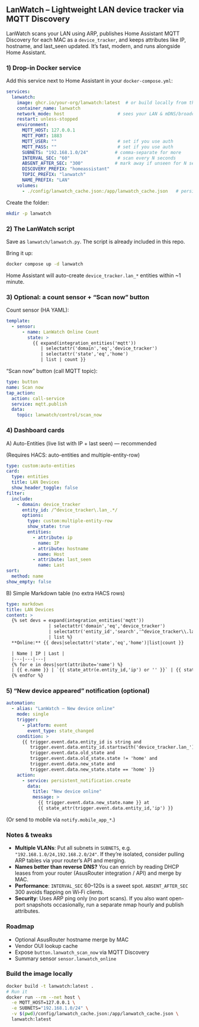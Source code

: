 ## LanWatch – Lightweight LAN device tracker via MQTT Discovery

LanWatch scans your LAN using ARP, publishes Home Assistant MQTT Discovery for each MAC as a `device_tracker`, and keeps attributes like IP, hostname, and last_seen updated. It’s fast, modern, and runs alongside Home Assistant.

### 1) Drop-in Docker service

Add this service next to Home Assistant in your `docker-compose.yml`:

```yaml
services:
  lanwatch:
    image: ghcr.io/your-org/lanwatch:latest  # or build locally from this repo
    container_name: lanwatch
    network_mode: host                    # sees your LAN & mDNS/broadcast
    restart: unless-stopped
    environment:
      MQTT_HOST: 127.0.0.1
      MQTT_PORT: 1883
      MQTT_USER: ""                       # set if you use auth
      MQTT_PASS: ""                       # set if you use auth
      SUBNETS: "192.168.1.0/24"          # comma-separate for more
      INTERVAL_SEC: "60"                  # scan every N seconds
      ABSENT_AFTER_SEC: "300"            # mark away if unseen for N sec
      DISCOVERY_PREFIX: "homeassistant"
      TOPIC_PREFIX: "lanwatch"
      NAME_PREFIX: "LAN"
    volumes:
      - ./config/lanwatch_cache.json:/app/lanwatch_cache.json   # persistence (optional)
```

Create the folder:

```bash
mkdir -p lanwatch
```

### 2) The LanWatch script

Save as `lanwatch/lanwatch.py`. The script is already included in this repo.

Bring it up:

```bash
docker compose up -d lanwatch
```

Home Assistant will auto-create `device_tracker.lan_*` entities within ~1 minute.

### 3) Optional: a count sensor + “Scan now” button

Count sensor (HA YAML):

```yaml
template:
  - sensor:
      - name: LanWatch Online Count
        state: >
          {{ expand(integration_entities('mqtt'))
             | selectattr('domain','eq','device_tracker')
             | selectattr('state','eq','home')
             | list | count }}
```

“Scan now” button (call MQTT topic):

```yaml
type: button
name: Scan now
tap_action:
  action: call-service
  service: mqtt.publish
  data:
    topic: lanwatch/control/scan_now
```

### 4) Dashboard cards

A) Auto-Entities (live list with IP + last seen) — recommended

(Requires HACS: auto-entities and multiple-entity-row)

```yaml
type: custom:auto-entities
card:
  type: entities
  title: LAN Devices
  show_header_toggle: false
filter:
  include:
    - domain: device_tracker
      entity_id: /^device_tracker\.lan_.*/
      options:
        type: custom:multiple-entity-row
        show_state: true
        entities:
          - attribute: ip
            name: IP
          - attribute: hostname
            name: Host
          - attribute: last_seen
            name: Last
sort:
  method: name
show_empty: false
```

B) Simple Markdown table (no extra HACS rows)

```yaml
type: markdown
title: LAN Devices
content: >
  {% set devs = expand(integration_entities('mqtt'))
                | selectattr('domain','eq','device_tracker')
                | selectattr('entity_id','search','^device_tracker\\.lan_')
                | list %}
  **Online:** {{ devs|selectattr('state','eq','home')|list|count }}

  | Name | IP | Last |
  |---|---|---|
  {% for e in devs|sort(attribute='name') %}
  | {{ e.name }} | `{{ state_attr(e.entity_id,'ip') or '' }}` | {{ state_attr(e.entity_id,'last_seen') or '' }} |
  {% endfor %}
```

### 5) “New device appeared” notification (optional)

```yaml
automation:
  - alias: "LanWatch – New device online"
    mode: single
    trigger:
      - platform: event
        event_type: state_changed
    condition: >
      {{ trigger.event.data.entity_id is string and
         trigger.event.data.entity_id.startswith('device_tracker.lan_') and
         trigger.event.data.old_state and
         trigger.event.data.old_state.state != 'home' and
         trigger.event.data.new_state and
         trigger.event.data.new_state.state == 'home' }}
    action:
      - service: persistent_notification.create
        data:
          title: "New device online"
          message: >
            {{ trigger.event.data.new_state.name }} at
            {{ state_attr(trigger.event.data.entity_id,'ip') }}
```

(Or send to mobile via `notify.mobile_app_*`.)

### Notes & tweaks
- **Multiple VLANs**: Put all subnets in `SUBNETS`, e.g. `"192.168.1.0/24,192.168.2.0/24"`. If they’re isolated, consider pulling ARP tables via your router’s API and merging.
- **Names better than reverse DNS?** You can enrich by reading DHCP leases from your router (AsusRouter integration / API) and merge by MAC.
- **Performance**: `INTERVAL_SEC` 60–120s is a sweet spot. `ABSENT_AFTER_SEC` 300 avoids flapping on Wi‑Fi clients.
- **Security**: Uses ARP ping only (no port scans). If you also want open-port snapshots occasionally, run a separate nmap hourly and publish attributes.

### Roadmap
- Optional AsusRouter hostname merge by MAC
- Vendor OUI lookup cache
- Expose `button.lanwatch_scan_now` via MQTT Discovery
- Summary sensor `sensor.lanwatch_online` 

### Build the image locally

```bash
docker build -t lanwatch:latest .
# Run it
docker run --rm --net host \
  -e MQTT_HOST=127.0.0.1 \
  -e SUBNETS="192.168.1.0/24" \
  -v $(pwd)/config/lanwatch_cache.json:/app/lanwatch_cache.json \
  lanwatch:latest
``` 
